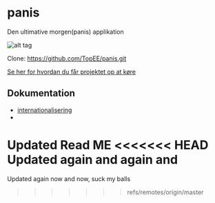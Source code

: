 panis
=====

Den ultimative morgen(panis) applikation

![alt tag](http://aktivtraening.dk/files/bonnier-atr/imagecache/430x250/Mysli-morgenmad.jpg)

Clone: https://github.com/TopEE/panis.git

[Se her for hvordan du får projektet op at køre](./../../tree/master/src/main)

## Dokumentation

* [internationalisering](./../../tree/master/src/main/webapp/js/i18n)
* 
Updated Read ME
<<<<<<< HEAD
Updated again and again and
=======
Updated again now and now, suck my balls
>>>>>>> refs/remotes/origin/master
